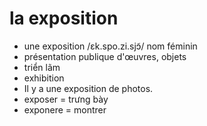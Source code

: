 
# la exposition
- une exposition	/ɛk.spo.zi.sjɔ̃/	nom féminin	
- présentation publique d'œuvres, objets	
- triển lãm	
- exhibition	
- Il y a une exposition de photos.	
- exposer = trưng bày	
- exponere = montrer